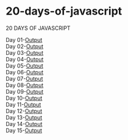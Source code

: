 # 20-days-of-javascript
20 DAYS OF JAVASCRIPT
<br />

Day 01-[Output](https://aritraroy02.github.io/20-days-of-javascript/Day-01/)
<br />
Day 02-[Output](https://aritraroy02.github.io/20-days-of-javascript/Day-02/)
<br />
Day 03-[Output](https://aritraroy02.github.io/20-days-of-javascript/Day-03/)
<br />
Day 04-[Output](https://aritraroy02.github.io/20-days-of-javascript/Day-04/)
<br />
Day 05-[Output](https://aritraroy02.github.io/20-days-of-javascript/Day-05/)
<br />
Day 06-[Output](https://aritraroy02.github.io/20-days-of-javascript/Day-06/)
<br />
Day 07-[Output](https://aritraroy02.github.io/20-days-of-javascript/Day-07/)
<br />
Day 08-[Output](https://aritraroy02.github.io/20-days-of-javascript/Day-08/)
<br />
Day 09-[Output](https://aritraroy02.github.io/20-days-of-javascript/Day-09/)
<br />
Day 10-[Output](https://aritraroy02.github.io/20-days-of-javascript/Day-10/)
<br />
Day 11-[Output](https://aritraroy02.github.io/20-days-of-javascript/Day-11/)
<br />
Day 12-[Output](https://aritraroy02.github.io/20-days-of-javascript/Day-12/)
<br />
Day 13-[Output](https://aritraroy02.github.io/20-days-of-javascript/Day-13/)
<br />
Day 14-[Output](https://aritraroy02.github.io/20-days-of-javascript/Day-14/)
<br />
Day 15-[Output](https://aritraroy02.github.io/20-days-of-javascript/Day-15/)


